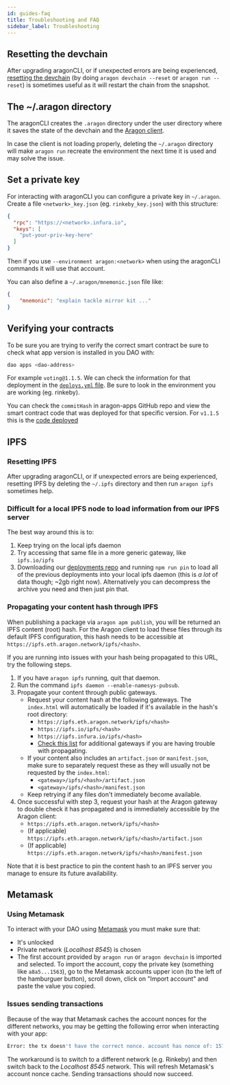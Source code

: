 ```yaml
---
id: guides-faq
title: Troubleshooting and FAQ
sidebar_label: Troubleshooting
---
```


## Resetting the devchain

After upgrading aragonCLI, or if unexpected errors are being experienced, [resetting the devchain](/docs/cli-main-commands.html#aragon-devchain) (by doing `aragon devchain --reset` or `aragon run --reset`) is sometimes useful as it will restart the chain from the snapshot.

## The ~/.aragon directory

The aragonCLI creates the `.aragon` directory under the user directory where it saves the state of the devchain and the [Aragon client](client.md).

In case the client is not loading properly, deleting the `~/.aragon` directory will make `aragon run` recreate the environment the next time it is used and may solve the issue.


## Set a private key

For interacting with aragonCLI you can configure a private key in `~/.aragon`. Create a file `<network>_key.json` (eg. `rinkeby_key.json`) with this structure:

```json
{
  "rpc": "https://<network>.infura.io",
  "keys": [
    "put-your-priv-key-here"
  ]
}
```

Then if you use `--environment aragon:<network>` when using the aragonCLI commands it will use that account.

You can also define a `~/.aragon/mnemonic.json` file like:

```json
{
    "mnemonic": "explain tackle mirror kit ..."
}
```

## Verifying your contracts

To be sure you are trying to verify the correct smart contract be sure to check what app version is installed in you DAO with:

```sh
dao apps <dao-address>
```

For example `voting@1.1.5`. We can check the information for that deployment in the [`deploys.yml` file](https://github.com/aragon/deployments/blob/470c6929674a4afe4f89f9a6917578f7e9486d39/environments/rinkeby/deploys.yml#L40). Be sure to look in the environment you are working (eg. rinkeby).

You can check the `commitHash` in aragon-apps GitHub repo and view the smart contract code that was deployed for that specific version. For `v1.1.5` this is the [code deployed](https://github.com/aragon/aragon-apps/blob/d99b6e9d62d3de47601077adb6b3b14fbe92f8a9/apps/voting/contracts/Voting.sol)


## IPFS

### Resetting IPFS

After upgrading aragonCLI, or if unexpected errors are being experienced, resetting IPFS by deleting the `~/.ipfs` directory and then run `aragon ipfs` sometimes help.

### Difficult for a local IPFS node to load information from our IPFS server

The best way around this is to:

1. Keep trying on the local ipfs daemon
2. Try accessing that same file in a more generic gateway, like `ipfs.io/ipfs`
3. Downloading our [deployments repo](https://github.com/aragon/deployments) and running `npm run pin` to load all of the previous deployments into your local ipfs daemon (this is _a lot_ of data though; ~2gb right now). Alternatively you can decompress the archive you need and then just pin that.

### Propagating your content hash through IPFS

When publishing a package via `aragon apm publish`, you will be returned an IPFS content (root) hash. For the Aragon client to load these files through its default IPFS configuration, this hash needs to be accessible at `https://ipfs.eth.aragon.network/ipfs/<hash>`.

If you are running into issues with your hash being propagated to this URL, try the following steps.

1. If you have `aragon ipfs` running, quit that daemon.
2. Run the command `ipfs daemon --enable-namesys-pubsub`.
3. Propagate your content through public gateways.
    - Request your content hash at the following gateways. The `index.html` will automatically be loaded if it's available in the hash's root directory:
      - `https://ipfs.eth.aragon.network/ipfs/<hash>`
      - `https://ipfs.io/ipfs/<hash>`
      - `https://ipfs.infura.io/ipfs/<hash>`
      - [Check this list](https://discuss.ipfs.io/t/curated-list-of-ipfs-gateways/620) for additional gateways if you are having trouble with propagating.
    - If your content also includes an `artifact.json` or `manifest.json`, make sure to separately request these as they will usually not be requested by the `index.html`:
      - `<gateway>/ipfs/<hash>/artifact.json`
      - `<gateway>/ipfs/<hash>/manifest.json`
    - Keep retrying if any files don't immediately become available.
4. Once successful with step 3, request your hash at the Aragon gateway to double check it has propagated and is immediately accessible by the Aragon client:
    - `https://ipfs.eth.aragon.network/ipfs/<hash>`
    - (If applicable) `https://ipfs.eth.aragon.network/ipfs/<hash>/artifact.json`
    - (If applicable) `https://ipfs.eth.aragon.network/ipfs/<hash>/manifest.json`

Note that it is best practice to pin the content hash to an IPFS server you manage to ensure its future availability.


## Metamask

### Using Metamask

To interact with your DAO using [Metamask](https://metamask.io/) you must make sure that:

- It's unlocked
- Private network (_Localhost 8545_) is chosen
- The first account provided by `aragon run` or `aragon devchain` is imported and selected. To import the account, copy the private key (something like `a8a5...1563`), go to the Metamask accounts upper icon (to the left of the hamburguer button), scroll down, click on "Import account" and paste the value you copied.


### Issues sending transactions

Because of the way that Metamask caches the account nonces for the different networks, you may be getting the following error when interacting with your app:

```sh
Error: the tx doesn't have the correct nonce. account has nonce of: 157 tx has nonce of: 158
```

The workaround is to switch to a different network (e.g. Rinkeby) and then switch back to the _Localhost 8545_ network.  This will refresh Metamask's account nonce cache. Sending transactions should now succeed.




